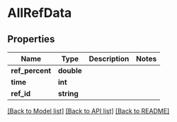 # AllRefData

## Properties
Name | Type | Description | Notes
------------ | ------------- | ------------- | -------------
**ref_percent** | **double** |  | 
**time** | **int** |  | 
**ref_id** | **string** |  | 

[[Back to Model list]](../README.md#documentation-for-models) [[Back to API list]](../README.md#documentation-for-api-endpoints) [[Back to README]](../README.md)


